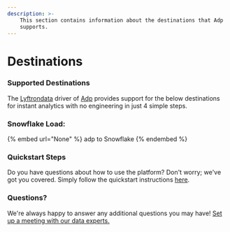 ```yaml
---
description: >-
    This section contains information about the destinations that Adp
    supports.
---
```


# Destinations

### Supported Destinations

The [Lyftrondata](https://www.lyftrondata.com/) driver of [Adp](None) provides support for the below destinations for instant analytics with no engineering in just 4 simple steps.

### Snowflake Load:

{% embed url="None" %}
adp to Snowflake
{% endembed %}

### Quickstart Steps

Do you have questions about how to use the platform? Don't worry; we've got you covered. Simply follow the quickstart instructions [here](README.md).

### Questions? <a href="#questions" id="questions"></a>

We're always happy to answer any additional questions you may have! [Set up a meeting with our data experts.](https://www.lyftrondata.com/book-a-meeting/)
